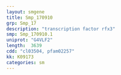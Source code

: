 ```yaml
---
layout: smgene
title: Smp_170910
grp: Smp_17
description: "transcription factor rfx3"
smp: Smp_170910.1
uniprot: "G4VLF2"
length:  3639
cdd: "cl03504, pfam02257"
kk: K09173
categories: sm
---
```

